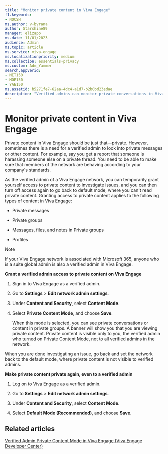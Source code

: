 ```yaml
---
title: "Monitor private content in Viva Engage"
f1.keywords:
- NOCSH
ms.author: v-bvrana
author: Starshine89
manager: elizapo
ms.date: 11/01/2023
audience: Admin
ms.topic: article
ms.service: viva-engage
ms.localizationpriority: medium
ms.collection: essentials-privacy
ms.custom: Adm_Yammer
search.appverid:
- MET150
- MOE150
- YAE150
ms.assetid: b5271fe7-62aa-4dc4-a1d7-b2b0bd23edae
description: "Verified admins can monitor private conversations in Viva Engage."
---
```


# Monitor private content in Viva Engage

Private content in Viva Engage should be just that—private. However, sometimes there is a need for a verified admin to look into private messages or other content. For example, say you get a report that someone is harassing someone else on a private thread. You need to be able to make sure that members of the network are behaving according to your company's standards.
  
As the verified admin of a Viva Engage network, you can temporarily grant yourself access to private content to investigate issues, and you can then turn off access again to go back to default mode, where you can't read private content. Granting access to private content applies to the following types of content in Viva Engage:
  
- Private messages
    
- Private groups
    
- Messages, files, and notes in Private groups
    
- Profiles
    
> [!NOTE]
> If your Viva Engage network is associated with Microsoft 365, anyone who is a suite global admin is also a verified admin in Viva Engage.
  
 **Grant a verified admin access to private content on Viva Engage**
  
1. Sign in to Viva Engage as a verified admin.
    
2. Go to **Settings** \> **Edit network admin settings**.
    
3. Under **Content and Security**, select **Content Mode**.
    
4. Select **Private Content Mode**, and choose **Save**.
    
    When this mode is selected, you can see private conversations or content in private groups. A banner will show you that you are viewing private content. Private content is visible only to you, the verified admin who turned on Private Content Mode, not to all verified admins in the network.
    
When you are done investigating an issue, go back and set the network back to the default mode, where private content is not visible to verified admins.
  
 **Make private content private again, even to a verified admin**
  
1. Log on to Viva Engage as a verified admin.
    
2. Go to **Settings** \> **Edit network admin settings**.
    
3. Under **Content and Security**, select **Content Mode**.
    
4. Select **Default Mode (Recommended)**, and choose **Save**.
    
## Related articles

[Verified Admin Private Content Mode in Viva Engage (Viva Engage Developer Center)](https://developer.microsoft.com/en-us/viva)

